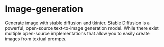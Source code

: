 # Image-generation
Generate image with stable diffusion and tkinter. Stable Diffusion is a powerful, open-source text-to-image generation model. While there exist multiple open-source implementations that allow you to easily create images from textual prompts.
